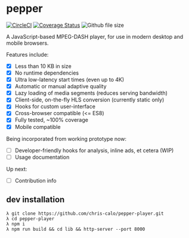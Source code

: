 # pepper

[![CircleCI](https://circleci.com/gh/chris-calo/pepper-player.svg?style=shield&circle-token=0c5dc10e0b028da9d6e882f19944f7fd21ae318c)](https://circleci.com/gh/chris-calo/pepper-player)
[![Coverage Status](https://coveralls.io/repos/github/chris-calo/pepper-player/badge.svg?branch=master&t=dP79wl)](https://coveralls.io/github/chris-calo/pepper-player?branch=master)
![Github file size](http://shields.git.vulcanca.com/github/size/chris-calo/pepper-player/lib/pepper.js.gz.svg)

A JavaScript-based MPEG-DASH player, for use in modern desktop and mobile
browsers.

Features include:

- [x] Less than 10 KB in size
- [x] No runtime dependencies
- [x] Ultra low-latency start times (even up to 4K)
- [x] Automatic or manual adaptive quality
- [x] Lazy loading of media segments (reduces serving bandwidth)
- [x] Client-side, on-the-fly HLS conversion (currently static only)
- [x] Hooks for custom user-interface
- [x] Cross-browser compatible (<= ES8)
- [x] Fully tested, ~100% coverage
- [x] Mobile compatible

Being incorporated from working prototype now:
- [ ] Developer-friendly hooks for analysis, inline ads, et cetera (WIP)
- [ ] Usage documentation

Up next:
- [ ] Contribution info

## dev installation
```
λ git clone https://github.com/chris-calo/pepper-player.git
λ cd pepper-player
λ npm i
λ npm run build && cd lib && http-server --port 8000
```
